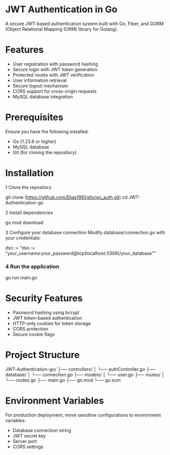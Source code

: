 # JWT Authentication in Go

A secure JWT-based authentication system built with Go, Fiber, and GORM (Object Relational Mapping (ORM) library for Golang).

# Features
-  User registration with password hashing
-  Secure login with JWT token generation
-  Protected routes with JWT verification
-  User information retrieval
-  Secure logout mechanism
-  CORS support for cross-origin requests
-  MySQL database integration

# Prerequisites
Ensure you have the following installed:

- Go (1.23.6 or higher)
- MySQL database
- Git (for cloning the repository)

# Installation
 1 Clone the repository

git clone (https://github.com/Elias1992gitx/go_auth.git)
cd JWT-Authentication-go

 2 Install dependencies

go mod download

 3 Configure your database connection
Modify database/connection.go with your credentials:

dsn := "dsn := "your_username:your_password@tcp(localhost:3306)/your_database""


### 4 Run the application
go run main.go

# Security Features
- Password hashing using bcrypt
- JWT token-based authentication
- HTTP-only cookies for token storage
- CORS protection
- Secure cookie flags

# Project Structure

JWT-Authentication-go/
├── controllers/
│   └── authController.go
├── database/
│   └── connection.go
├── models/
│   └── user.go
├── routes/
│   └── routes.go
├── main.go
├── go.mod
└── go.sum

# Environment Variables
For production deployment, move sensitive configurations to environment variables:

- Database connection string
- JWT secret key
- Server port
- CORS settings

